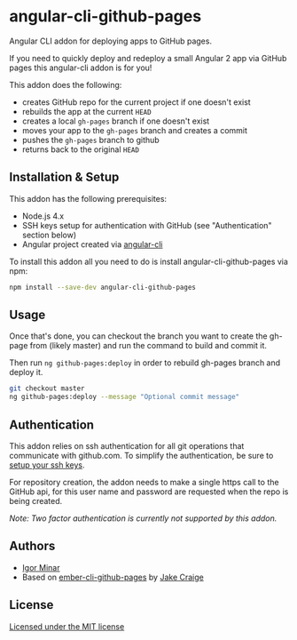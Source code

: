 # angular-cli-github-pages

Angular CLI addon for deploying apps to GitHub pages.

If you need to quickly deploy and redeploy a small Angular 2 app via GitHub pages this angular-cli
addon is for you!

This addon does the following:

- creates GitHub repo for the current project if one doesn't exist
- rebuilds the app at the current `HEAD`
- creates a local `gh-pages` branch if one doesn't exist
- moves your app to the `gh-pages` branch and creates a commit
- pushes the `gh-pages` branch to github
- returns back to the original `HEAD`


## Installation & Setup

This addon has the following prerequisites:

- Node.js 4.x
- SSH keys setup for authentication with GitHub (see "Authentication" section below)
- Angular project created via [angular-cli](https://github.com/angular/angular-cli)

To install this addon all you need to do is install angular-cli-github-pages via npm:

```sh
npm install --save-dev angular-cli-github-pages
```

## Usage

Once that's done, you can checkout the branch you want to create the gh-page
from (likely master) and run the command to build and commit it.

Then run `ng github-pages:deploy` in order to rebuild gh-pages branch and deploy it.

```sh
git checkout master
ng github-pages:deploy --message "Optional commit message"
```

## Authentication

This addon relies on ssh authentication for all git operations that communicate with github.com.
To simplify the authentication, be sure to [setup your ssh keys](https://help.github.com/articles/generating-ssh-keys/).

For repository creation, the addon needs to make a single https call to the GitHub api, for this
user name and password are requested when the repo is being created.

*Note: Two factor authentication is currently not supported by this addon.*


## Authors

- [Igor Minar](http://twitter.com/IgorMinar)
- Based on [ember-cli-github-pages](https://github.com/poetic/ember-cli-github-pages) by [Jake Craige](http://twitter.com/jakecraige)

## License

[Licensed under the MIT license](http://www.opensource.org/licenses/mit-license.php)
